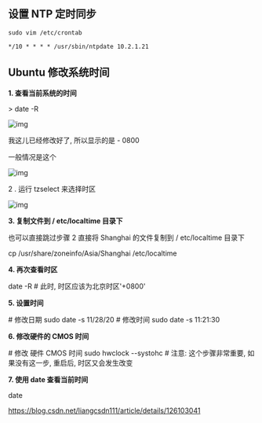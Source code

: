 ## 设置 NTP 定时同步


```
sudo vim /etc/crontab

*/10 * * * * /usr/sbin/ntpdate 10.2.1.21
```



## Ubuntu 修改系统时间



**1. 查看当前系统的时间**



\> date -R





![img](http://cdn.jayh.club/uPic/20201128111110572LtENxV.png)





我这儿已经修改好了, 所以显示的是 - 0800



一般情况是这个





![img](http://cdn.jayh.club/uPic/2020112811120847200gKtL.png)


2 . 运行 tzselect 来选择时区





 

![img](http://cdn.jayh.club/uPic/watermark,type_ZmFuZ3poZW5naGVpdGk,shadow_10,text_aHR0cHM6Ly9ibG9nLmNzZG4ubmV0L0RyZWFtaGFp,size_16,color_FFFFFF,t_70ygpL7n.png)





**3. 复制文件到 / etc/localtime 目录下**



也可以直接跳过步骤 2 直接将 Shanghai 的文件复制到 / etc/localtime 目录下



cp /usr/share/zoneinfo/Asia/Shanghai /etc/localtime



**4. 再次查看时区**



date -R
\# 此时, 时区应该为北京时区'+0800'



**5. 设置时间**



\# 修改日期
sudo date -s 11/28/20
\# 修改时间
sudo date -s 11:21:30



**6. 修改硬件的 CMOS 时间**



\# 修改 硬件 CMOS 时间
sudo hwclock --systohc
\# 注意: 这个步骤非常重要, 如果没有这一步, 重启后, 时区又会发生改变



**7. 使用 date 查看当前时间**

date





https://blog.csdn.net/liangcsdn111/article/details/126103041